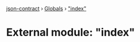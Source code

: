 [json-contract](../README.md) › [Globals](../globals.md) › ["index"](_index_.md)

# External module: "index"


